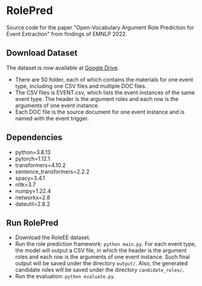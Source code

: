 # RolePred
Source code for the paper "Open-Vocabulary Argument Role Prediction for Event Extraction" from findings of EMNLP 2022.


## Download Dataset
The dataset is now available at [Google Drive](https://drive.google.com/file/d/1IRIKjiAfi0txUmBY-hDzt79segz7tveJ/view?usp=sharing).
- There are 50 folder, each of which contains the materials for one event type, including one CSV files and multiple DOC files. 
- The CSV files is EVENT.csv, which lists the event instances of the same event type. The header is the argument roles and each row is the arguments of one event instance.
- Each DOC file is the source document for one event instance and is named with the event trigger. 


## Dependencies 
- python=3.8.13
- pytorch=1.12.1
- transformers=4.10.2
- sentence_transformers=2.2.2
- spacy=3.4.1
- nltk=3.7
- numpy=1.22.4
- networkx=2.8
- dateutil=2.8.2


## Run RolePred
- Download the RoleEE dataset. 
- Run the role prediction framework: `python main.py`. For each event type, the model will output a CSV file, in which the header is the argument roles and each row is the arguments of one event instance. Such final output will be saved under the directory `output/`. Also, the generated candidate roles will be saved under the directory `candidate_roles/`. 
- Run the evaluation: `python evaluate.py`. 
